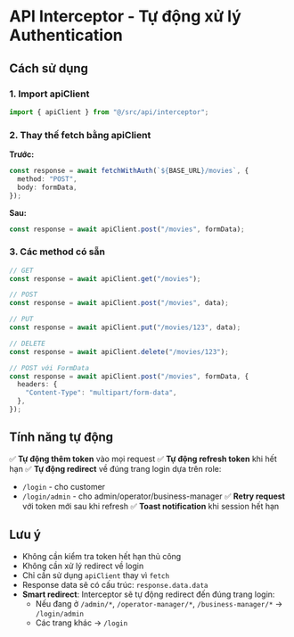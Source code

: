 # API Interceptor - Tự động xử lý Authentication

## Cách sử dụng

### 1. Import apiClient

```typescript
import { apiClient } from "@/src/api/interceptor";
```

### 2. Thay thế fetch bằng apiClient

**Trước:**

```typescript
const response = await fetchWithAuth(`${BASE_URL}/movies`, {
  method: "POST",
  body: formData,
});
```

**Sau:**

```typescript
const response = await apiClient.post("/movies", formData);
```

### 3. Các method có sẵn

```typescript
// GET
const response = await apiClient.get("/movies");

// POST
const response = await apiClient.post("/movies", data);

// PUT
const response = await apiClient.put("/movies/123", data);

// DELETE
const response = await apiClient.delete("/movies/123");

// POST với FormData
const response = await apiClient.post("/movies", formData, {
  headers: {
    "Content-Type": "multipart/form-data",
  },
});
```

## Tính năng tự động

✅ **Tự động thêm token** vào mọi request
✅ **Tự động refresh token** khi hết hạn
✅ **Tự động redirect** về đúng trang login dựa trên role:

- `/login` - cho customer
- `/login/admin` - cho admin/operator/business-manager
  ✅ **Retry request** với token mới sau khi refresh
  ✅ **Toast notification** khi session hết hạn

## Lưu ý

- Không cần kiểm tra token hết hạn thủ công
- Không cần xử lý redirect về login
- Chỉ cần sử dụng `apiClient` thay vì `fetch`
- Response data sẽ có cấu trúc: `response.data.data`
- **Smart redirect**: Interceptor sẽ tự động redirect đến đúng trang login:
  - Nếu đang ở `/admin/*`, `/operator-manager/*`, `/business-manager/*` → `/login/admin`
  - Các trang khác → `/login`
